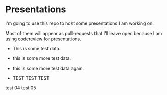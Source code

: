 Presentations
=============

I'm going to use this repo to host some presentations I am working on. 



Most of them will appear as pull-requests that I'll leave open because I am using [codereview](http://codereview.io) for presentations.


* This is some test data. 
* this is some more test data.
* this is some more test data again.

* TEST TEST TEST





test 04
test 05
